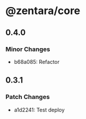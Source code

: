 # @zentara/core

## 0.4.0

### Minor Changes

- b68a085: Refactor

## 0.3.1

### Patch Changes

- a1d2241: Test deploy
